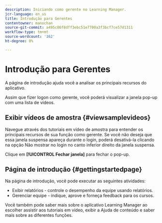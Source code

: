 ```yaml
---
description: Iniciando como gerente no Learning Manager.
jcr-language: en_us
title: Introdução para Gerentes
contentowner: manochan
source-git-commit: a495c86f8dff3ebc51e7700a3f3bcf7ce57d1311
workflow-type: tm+mt
source-wordcount: '162'
ht-degree: 0%

---
```




# Introdução para Gerentes

A página de introdução ajuda você a analisar os principais recursos do aplicativo.

Assim que fizer logon como gerente, você poderá visualizar a janela pop-up com uma lista de vídeos.

## Exibir vídeos de amostra {#viewsamplevideos}

Navegue através dos tutoriais em vídeo de amostra para entender os principais recursos de sua função como gerente. Se você não deseja que essa janela suspensa apareça durante o login, poderá desativá-la clicando na opção Não mostrar no login no canto inferior direito da janela suspensa.

Clique em **[!UICONTROL Fechar janela]** para fechar o pop-up.

<!--![](assets/welcome-videos.png) -->

## Página de introdução {#gettingstartedpage}

Na página de introdução, você pode executar as seguintes atividades:

* Exibir relatórios - controle o desempenho da equipe usando relatórios.
* Gerenciar equipe - indique, aprove e forneça feedback para os cursos.

Você também pode saber mais sobre o aplicativo Learning Manager ao escolher assistir aos tutoriais em vídeo, exibir a Ajuda de conteúdo e saber mais sobre as diferentes funções.

<!--![](assets/manager-experienceprime.png)-->

